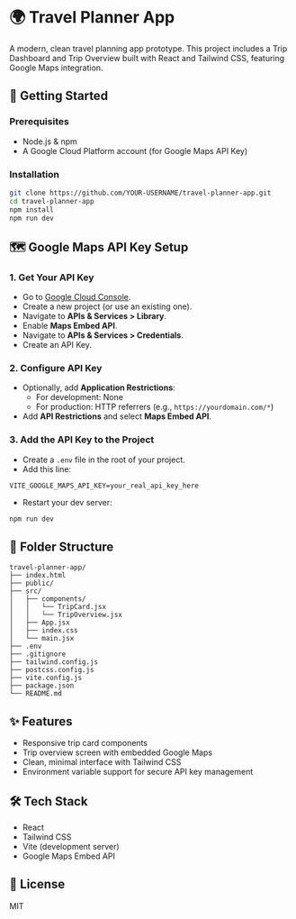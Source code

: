 # 🌍 Travel Planner App

A modern, clean travel planning app prototype. This project includes a Trip Dashboard and Trip Overview built with React and Tailwind CSS, featuring Google Maps integration.

## 🚀 Getting Started

### Prerequisites

- Node.js & npm
- A Google Cloud Platform account (for Google Maps API Key)

### Installation

```bash
git clone https://github.com/YOUR-USERNAME/travel-planner-app.git
cd travel-planner-app
npm install
npm run dev
```

## 🗺️ Google Maps API Key Setup

### 1. Get Your API Key

- Go to [Google Cloud Console](https://console.cloud.google.com/).
- Create a new project (or use an existing one).
- Navigate to **APIs & Services > Library**.
- Enable **Maps Embed API**.
- Navigate to **APIs & Services > Credentials**.
- Create an API Key.

### 2. Configure API Key

- Optionally, add **Application Restrictions**:
  - For development: None
  - For production: HTTP referrers (e.g., `https://yourdomain.com/*`)
- Add **API Restrictions** and select **Maps Embed API**.

### 3. Add the API Key to the Project

- Create a `.env` file in the root of your project.
- Add this line:

```
VITE_GOOGLE_MAPS_API_KEY=your_real_api_key_here
```

- Restart your dev server:

```bash
npm run dev
```

## 📂 Folder Structure

```
travel-planner-app/
├── index.html
├── public/
├── src/
│   ├── components/
│   │   └── TripCard.jsx
│   │   └── TripOverview.jsx
│   ├── App.jsx
│   ├── index.css
│   └── main.jsx
├── .env
├── .gitignore
├── tailwind.config.js
├── postcss.config.js
├── vite.config.js
├── package.json
└── README.md
```

## ✨ Features

- Responsive trip card components
- Trip overview screen with embedded Google Maps
- Clean, minimal interface with Tailwind CSS
- Environment variable support for secure API key management

## 🛠️ Tech Stack

- React
- Tailwind CSS
- Vite (development server)
- Google Maps Embed API

## 📜 License

MIT